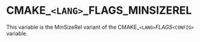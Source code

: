   

# CMAKE_```<LANG>```_FLAGS_MINSIZEREL  
This variable is the MinSizeRel variant of the
CMAKE_```<LANG>```_FLAGS_```<CONFIG>``` variable.  

